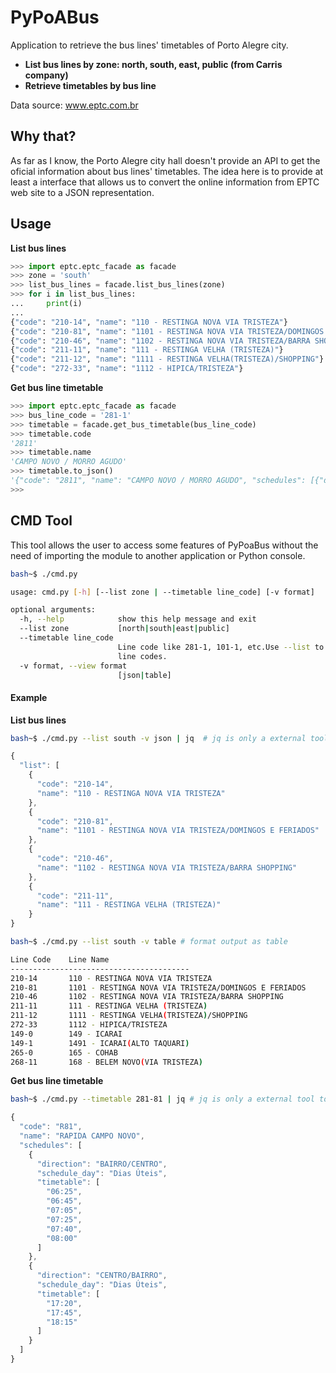# PyPoABus

Application to retrieve the bus lines' timetables of Porto Alegre city.

* **List bus lines by zone: north, south, east, public (from Carris company)**
* **Retrieve timetables by bus line**


Data source: www.eptc.com.br


## Why that?

As far as I know, the Porto Alegre city hall doesn't provide an API to get the oficial information about bus lines' timetables. The idea here is to provide at least a interface that allows us to convert the online information from EPTC web site to a JSON representation.


## Usage

**List bus lines**

```Python
>>> import eptc.eptc_facade as facade
>>> zone = 'south'
>>> list_bus_lines = facade.list_bus_lines(zone)
>>> for i in list_bus_lines:
...     print(i)
... 
{"code": "210-14", "name": "110 - RESTINGA NOVA VIA TRISTEZA"}
{"code": "210-81", "name": "1101 - RESTINGA NOVA VIA TRISTEZA/DOMINGOS E FERIADOS"}
{"code": "210-46", "name": "1102 - RESTINGA NOVA VIA TRISTEZA/BARRA SHOPPING"}
{"code": "211-11", "name": "111 - RESTINGA VELHA (TRISTEZA)"}
{"code": "211-12", "name": "1111 - RESTINGA VELHA(TRISTEZA)/SHOPPING"}
{"code": "272-33", "name": "1112 - HIPICA/TRISTEZA"}

```

**Get bus line timetable**

```Python
>>> import eptc.eptc_facade as facade
>>> bus_line_code = '281-1'
>>> timetable = facade.get_bus_timetable(bus_line_code)
>>> timetable.code
'2811'
>>> timetable.name
'CAMPO NOVO / MORRO AGUDO'
>>> timetable.to_json()
'{"code": "2811", "name": "CAMPO NOVO / MORRO AGUDO", "schedules": [{"direction": "BAIRRO/CENTRO", "schedule_day": "Dias Úteis", "timetable": ["05:30", "06:00", "06:30", "06:55", "07:25", "07:45", "09:00", "09:55", "10:35", "11:00", "11:35", "12:35", "13:30", "14:10", "14:40", "15:45", "16:25", "17:55", "19:10", "20:30", "21:30", "22:25"]}, {"direction": "BAIRRO/CENTRO", "schedule_day": "Sábados", "timetable": ["06:15", "06:55", "07:45", "08:30", "10:20", "11:20", "13:35", "14:25", "15:40", "16:55", "18:10", "19:25", "21:05", "22:45"]}, {"direction": "CENTRO/BAIRRO", "schedule_day": "Dias Úteis", "timetable": ["06:20", "06:50", "08:05", "08:25", "08:45", "10:00", "10:55", "11:35", "12:00", "12:35", "13:35", "14:30", "15:10", "15:40", "16:45", "17:25", "17:50", "18:45", "18:55", "20:00", "22:15", "23:10"]}, {"direction": "CENTRO/BAIRRO", "schedule_day": "Sábados", "timetable": ["07:05", "07:45", "08:35", "09:20", "10:05", "11:10", "12:10", "14:25", "15:15", "16:30", "20:15", "21:50", "23:30"]}]}'
>>> 


```


## CMD Tool

This tool allows the user to access some features of PyPoaBus without the need of importing the module to another application or Python console.

```bash
bash~$ ./cmd.py

usage: cmd.py [-h] [--list zone | --timetable line_code] [-v format]

optional arguments:
  -h, --help            show this help message and exit
  --list zone           [north|south|east|public]
  --timetable line_code
                        Line code like 281-1, 101-1, etc.Use --list to get
                        line codes.
  -v format, --view format
                        [json|table]

```
#### Example



**List bus lines**

```bash
bash~$ ./cmd.py --list south -v json | jq  # jq is only a external tool to format json (not included) :D
```
```JavaScript
{
  "list": [
    {
      "code": "210-14",
      "name": "110 - RESTINGA NOVA VIA TRISTEZA"
    },
    {
      "code": "210-81",
      "name": "1101 - RESTINGA NOVA VIA TRISTEZA/DOMINGOS E FERIADOS"
    },
    {
      "code": "210-46",
      "name": "1102 - RESTINGA NOVA VIA TRISTEZA/BARRA SHOPPING"
    },
    {
      "code": "211-11",
      "name": "111 - RESTINGA VELHA (TRISTEZA)"
    }
}
```

```bash
bash~$ ./cmd.py --list south -v table # format output as table
```
```bash
Line Code    Line Name
----------------------------------------
210-14       110 - RESTINGA NOVA VIA TRISTEZA
210-81       1101 - RESTINGA NOVA VIA TRISTEZA/DOMINGOS E FERIADOS
210-46       1102 - RESTINGA NOVA VIA TRISTEZA/BARRA SHOPPING
211-11       111 - RESTINGA VELHA (TRISTEZA)
211-12       1111 - RESTINGA VELHA(TRISTEZA)/SHOPPING
272-33       1112 - HIPICA/TRISTEZA
149-0        149 - ICARAI
149-1        1491 - ICARAI(ALTO TAQUARI)
265-0        165 - COHAB
268-11       168 - BELEM NOVO(VIA TRISTEZA)
```


**Get bus line timetable**

```bash
bash~$ ./cmd.py --timetable 281-81 | jq # jq is only a external tool to format json (not included) :D
```
```JavaScript
{
  "code": "R81",
  "name": "RAPIDA CAMPO NOVO",
  "schedules": [
    {
      "direction": "BAIRRO/CENTRO",
      "schedule_day": "Dias Úteis",
      "timetable": [
        "06:25",
        "06:45",
        "07:05",
        "07:25",
        "07:40",
        "08:00"
      ]
    },
    {
      "direction": "CENTRO/BAIRRO",
      "schedule_day": "Dias Úteis",
      "timetable": [
        "17:20",
        "17:45",
        "18:15"
      ]
    }
  ]
}
```



